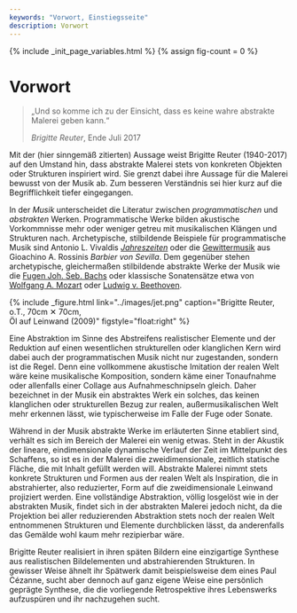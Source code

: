 ```yaml
---
keywords: "Vorwort, Einstiegsseite"
description: Vorwort
---
```


{% include _init_page_variables.html %}
{% assign fig-count = 0 %}

# Vorwort

<blockquote class="light">
  <p>„Und so komme ich zu der Einsicht, dass es keine wahre abstrakte
Malerei geben kann.“</p>
  <footer><cite>Brigitte Reuter</cite>, Ende Juli 2017</footer>
</blockquote>

Mit der (hier sinngemäß zitierten) Aussage weist <span
class="name">Brigitte Reuter</span> (1940-2017) auf den Umstand hin,
dass abstrakte Malerei stets von konkreten Objekten oder Strukturen
inspiriert wird.  Sie grenzt dabei ihre Aussage für die Malerei
bewusst von der Musik ab.  Zum besseren Verständnis sei hier kurz auf
die Begrifflichkeit tiefer eingegangen.

In der _Musik_ unterscheidet die Literatur zwischen _programmatischen_
und _abstrakten_ Werken.  Programmatische Werke bilden akustische
Vorkommnisse mehr oder weniger getreu mit musikalischen Klängen und
Strukturen nach.  Archetypische, stilbildende Beispiele für
programmatische Musik sind <span class="name">Antonio
L. Vivaldis</span>
[_Jahreszeiten_](https://www.youtube.com/watch?v=zzE-kVadtNw) oder die
[Gewittermusik](https://www.youtube.com/watch?v=DyrS_LyiB0o) aus <span
class="name">Gioachino A. Rossinis</span> _Barbier von Sevilla_.  Dem
gegenüber stehen archetypische, gleichermaßen stilbildende abstrakte
Werke der Musik wie die [Fugen <span
class="name">Joh. Seb. Bachs</span>](https://www.youtube.com/watch?v=Lrb0dHKJBR4)
oder klassische Sonatensätze etwa von <span class="name">[Wolfgang
A. Mozart](https://www.youtube.com/watch?v=dNbqRC4xtEg)</span> oder
<span class="name">[Ludwig
v. Beethoven](https://www.youtube.com/watch?v=o5dL-65mKe0)</span>.

{% include _figure.html
   link="../images/jet.png"
   caption="Brigitte Reuter, o.T., 70cm ✕ 70cm,<br /> Öl auf Leinwand (2009)"
   figstyle="float:right"
%}

Eine Abstraktion im Sinne des Abstreifens realistischer Elemente und
der Reduktion auf einen wesentlichen strukturellen oder klanglichen
Kern wird dabei auch der programmatischen Musik nicht nur zugestanden,
sondern ist die Regel.  Denn eine vollkommene akustische Imitation der
realen Welt wäre keine musikalische Komposition, sondern käme einer
Tonaufnahme oder allenfalls einer Collage aus Aufnahmeschnipseln
gleich.  Daher bezeichnet in der Musik ein abstraktes Werk ein
solches, das keinen klanglichen oder strukturellen Bezug zur realen,
außermusikalischen Welt mehr erkennen lässt, wie typischerweise im
Falle der Fuge oder Sonate.

Während in der Musik abstrakte Werke im erläuterten Sinne etabliert
sind, verhält es sich im Bereich der Malerei ein wenig etwas.  Steht
in der Akustik der lineare, eindimensionale dynamische Verlauf der
Zeit im Mittelpunkt des Schaffens, so ist es in der Malerei die
zweidimensionale, zeitlich statische Fläche, die mit Inhalt gefüllt
werden will.  Abstrakte Malerei nimmt stets konkrete Strukturen und
Formen aus der realen Welt als Inspiration, die in abstrahierter, also
reduzierter, Form auf die zweidimensionale Leinwand projiziert werden.
Eine vollständige Abstraktion, völlig losgelöst wie in der abstrakten
Musik, findet sich in der abstrakten Malerei jedoch nicht, da die
Projektion bei aller reduzierenden Abstraktion stets noch der realen
Welt entnommenen Strukturen und Elemente durchblicken lässt, da
anderenfalls das Gemälde wohl kaum mehr rezipierbar wäre.

<span class="name">Brigitte Reuter</span> realisiert in ihren späten
Bildern eine einzigartige Synthese aus realistischen Bildelementen und
abstrahierenden Strukturen.  In gewisser Weise ähnelt ihr Spätwerk
damit beispielsweise dem eines <span class="name">Paul Cézanne</span>,
sucht aber dennoch auf ganz eigene Weise eine persönlich geprägte
Synthese, die die vorliegende Retrospektive ihres Lebenswerks
aufzuspüren und ihr nachzugehen sucht.
